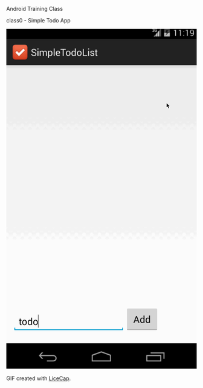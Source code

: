 Android Training Class

class0 - Simple Todo App

  ![Video Walkthrough](todoApp.gif)
  
  GIF created with [LiceCap](http://www.cockos.com/licecap/).
